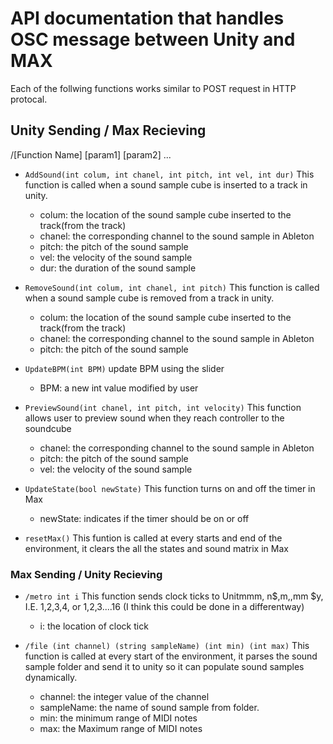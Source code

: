 # API documentation that handles OSC message between Unity and MAX

Each of the follwing functions works similar to POST request in HTTP protocal.

## Unity Sending / Max Recieving

/[Function Name] [param1] [param2] ...

- ```AddSound(int colum, int chanel, int pitch, int vel, int dur)```
This function is called when a sound sample cube is inserted to a track in unity.
   * colum: the location of the sound sample cube inserted to the track(from the track)
   * chanel: the corresponding channel to the sound sample in Ableton
   * pitch: the pitch of the sound sample
   * vel: the velocity of the sound sample
   * dur: the duration of the sound sample

- ```RemoveSound(int colum, int chanel, int pitch)```
This function is called when a sound sample cube is removed from a track in unity.
   * colum: the location of the sound sample cube inserted to the track(from the track)
   * chanel: the corresponding channel to the sound sample in Ableton
   * pitch: the pitch of the sound sample

- ```UpdateBPM(int BPM)```
update BPM using the slider
  * BPM: a new int value modified by user

- ```PreviewSound(int chanel, int pitch, int velocity)```
This function allows user to preview sound when they reach controller to the soundcube
   * chanel: the corresponding channel to the sound sample in Ableton
   * pitch: the pitch of the sound sample
   * vel: the velocity of the sound sample


- ```UpdateState(bool newState)```
  This function turns on and off the timer in Max
  - newState: indicates if the timer should be on or off

- ```resetMax()```
  This funtion is called at every starts and end of the environment, it clears the all the states and sound matrix in Max


### Max Sending /  Unity Recieving
- ```/metro int i```
  This function sends clock ticks to Unitmmm, n$,m,,mm $y, I.E. 1,2,3,4, or 1,2,3....16 (I think this could be done in a differentway)
    - i: the location of clock tick

- ```/file (int channel) (string sampleName) (int min) (int max)```
This function is called at every start of the environment, it parses the sound sample folder and send it to unity so it can populate sound samples dynamically.
    - channel: the integer value of the channel
    - sampleName: the name of sound sample from folder.
    - min: the minimum range of MIDI notes
    - max: the Maximum range of MIDI notes
